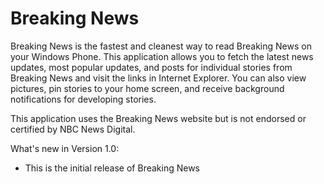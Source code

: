 Breaking News
=============

Breaking News is the fastest and cleanest way to read Breaking News on your Windows Phone. This application allows you to fetch the latest news updates, most popular updates, and posts for individual stories from Breaking News and visit the links in Internet Explorer. You can also view pictures, pin stories to your home screen, and receive background notifications for developing stories.

This application uses the Breaking News website but is not endorsed or certified by NBC News Digital.

What's new in Version 1.0:
- This is the initial release of Breaking News

